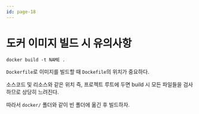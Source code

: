 ```yaml
---
id: page-18
---
```

# 도커 이미지 빌드 시 유의사항

`docker build -t NAME .`

`Dockerfile`로 이미지를 빌드할 때 `Dockefile`의 위치가 중요하다.

소스코드 및 리소스와 같은 위치 즉, 프로젝트 루트에 두면 build 시 모든 파일들을 검사하므로 상당히 느려진다.

따라서 `docker/` 폴더와 같이 빈 폴더에 옮긴 후 빌드하자.
